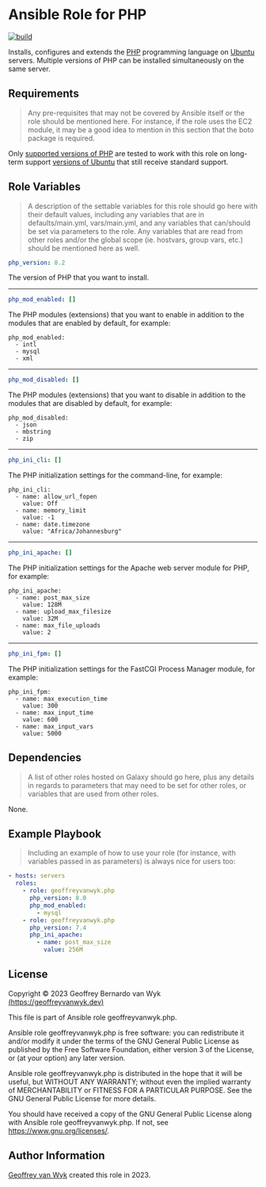 Ansible Role for PHP
====================

[![build](https://github.com/geoffreyvanwyk/ansible-role-php/workflows/Build/badge.svg?event=push)](https://github.com/geoffreyvanwyk/ansible-role-php/actions?query=workflow%3ABuild)

Installs, configures and extends the [PHP](https://www.php.net) programming language on [Ubuntu](https://www.ubuntu.com) servers. Multiple versions of PHP can be installed simultaneously on the same server.

Requirements
------------

> Any pre-requisites that may not be covered by Ansible itself or the role should be mentioned here. For instance, if the role uses the EC2 module, it may be a good idea to mention in this section that the boto package is required.

Only [supported versions of PHP](https://php.net/supported-versions.php) are tested to work with this role on long-term support [versions of Ubuntu](https://wiki.ubuntu.com/Releases) that still receive standard support.

Role Variables
--------------

> A description of the settable variables for this role should go here with their default values, including any variables that are in defaults/main.yml, vars/main.yml, and any variables that can/should be set via parameters to the role. Any variables that are read from other roles and/or the global scope (ie. hostvars, group vars, etc.) should be mentioned here as well.

```yaml
php_version: 8.2
```

The version of PHP that you want to install.

---

```yaml
php_mod_enabled: []
```

The PHP modules (extensions) that you want to enable in addition to the modules that are enabled by default, for example:

```plain
php_mod_enabled:
  - intl
  - mysql
  - xml
```

---

```yaml
php_mod_disabled: []
```

The PHP modules (extensions) that you want to disable in addition to the modules that are disabled by default, for example:

```plain
php_mod_disabled:
  - json
  - mbstring
  - zip
```

---

```yaml
php_ini_cli: []
```

The PHP initialization settings for the command-line, for example:

```plain
php_ini_cli:
  - name: allow_url_fopen
    value: Off
  - name: memory_limit
    value: -1
  - name: date.timezone
    value: "Africa/Johannesburg"
```

---

```yaml
php_ini_apache: []
```

The PHP initialization settings for the Apache web server module for PHP, for example:

```plain
php_ini_apache:
  - name: post_max_size
    value: 128M
  - name: upload_max_filesize
    value: 32M
  - name: max_file_uploads
    value: 2
```

---

```yaml
php_ini_fpm: []
```

The PHP initialization settings for the FastCGI Process Manager module, for example:

```plain
php_ini_fpm:
  - name: max_execution_time
    value: 300
  - name: max_input_time
    value: 600
  - name: max_input_vars
    value: 5000
```

Dependencies
------------

> A list of other roles hosted on Galaxy should go here, plus any details in regards to parameters that may need to be set for other roles, or variables that are used from other roles.

None.

Example Playbook
----------------

> Including an example of how to use your role (for instance, with variables passed in as parameters) is always nice for users too:

```yaml
- hosts: servers
  roles:
    - role: geoffreyvanwyk.php
      php_version: 8.0
      php_mod_enabled:
        - mysql
    - role: geoffreyvanwyk.php
      php_version: 7.4
      php_ini_apache:
        - name: post_max_size
          value: 256M
```

License
-------

Copyright &copy; 2023 Geoffrey Bernardo van Wyk [(https://geoffreyvanwyk.dev)](https://geoffreyvanwyk.dev)

This file is part of Ansible role geoffreyvanwyk.php.

Ansible role geoffreyvanwyk.php is free software: you can redistribute it and/or modify it under the terms of the GNU General Public License as published by the Free Software Foundation, either version 3 of the License, or (at your option) any later version.

Ansible role geoffreyvanwyk.php is distributed in the hope that it will be useful, but WITHOUT ANY WARRANTY; without even the implied warranty of MERCHANTABILITY or FITNESS FOR A PARTICULAR PURPOSE. See the GNU General Public License for more details.

You should have received a copy of the GNU General Public License along with Ansible role geoffreyvanwyk.php. If not, see <https://www.gnu.org/licenses/>.

Author Information
------------------

[Geoffrey van Wyk](https://geoffreyvanwyk.dev) created this role in 2023.

